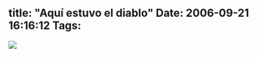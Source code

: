title: "Aquí estuvo el diablo"
Date: 2006-09-21 16:16:12
Tags: 
---
<a target="_blank" href="http://www.aporrea.org/venezuelaexterior/n83892.html"><img src="http://www.aporrea.org/imagenes/2006/09/banner-diablo_copia.gif"/></a>
